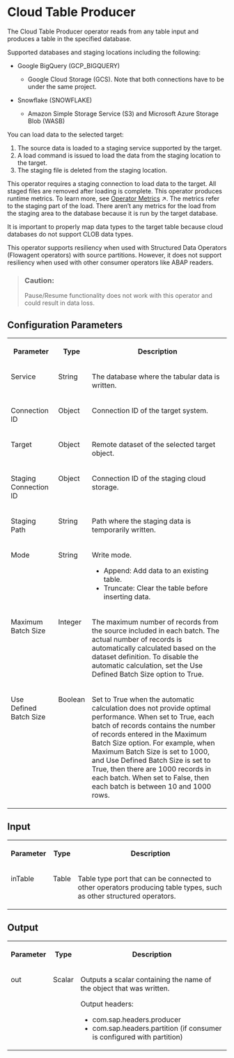 <!-- loio33f1ab78d60c47d0bcda46629af55038 -->

# Cloud Table Producer

The Cloud Table Producer operator reads from any table input and produces a table in the specified database.



Supported databases and staging locations including the following:

-   Google BigQuery \(GCP\_BIGQUERY\)
    -   Google Cloud Storage \(GCS\). Note that both connections have to be under the same project.

-   Snowflake \(SNOWFLAKE\)
    -   Amazon Simple Storage Service \(S3\) and Microsoft Azure Storage Blob \(WASB\)


You can load data to the selected target:

1.  The source data is loaded to a staging service supported by the target.
2.  A load command is issued to load the data from the staging location to the target.
3.  The staging file is deleted from the staging location.

This operator requires a staging connection to load data to the target. All staged files are removed after loading is complete. This operator produces runtime metrics. To learn more, see [Operator Metrics](https://help.sap.com/viewer/1c1341f6911f4da5a35b191b40b426c8/Cloud/en-US/994bc115589d40929905dc401263ab10.html "The operators publish a set of metrics as soon as the graph is executed. Each operator provides a different set of metrics.") :arrow_upper_right:. The metrics refer to the staging part of the load. There aren’t any metrics for the load from the staging area to the database because it is run by the target database.

It is important to properly map data types to the target table because cloud databases do not support CLOB data types.

This operator supports resiliency when used with Structured Data Operators \(Flowagent operators\) with source partitions. However, it does not support resiliency when used with other consumer operators like ABAP readers.

> ### Caution:  
> Pause/Resume functionality does not work with this operator and could result in data loss.



<a name="loio33f1ab78d60c47d0bcda46629af55038__section_dyj_m45_fnb"/>

## Configuration Parameters


<table>
<tr>
<th valign="top">

Parameter

</th>
<th valign="top">

Type

</th>
<th valign="top">

Description

</th>
</tr>
<tr>
<td valign="top">

Service

</td>
<td valign="top">

String

</td>
<td valign="top">

The database where the tabular data is written.

</td>
</tr>
<tr>
<td valign="top">

Connection ID

</td>
<td valign="top">

Object

</td>
<td valign="top">

Connection ID of the target system.

</td>
</tr>
<tr>
<td valign="top">

Target

</td>
<td valign="top">

Object

</td>
<td valign="top">

Remote dataset of the selected target object.

</td>
</tr>
<tr>
<td valign="top">

Staging Connection ID

</td>
<td valign="top">

Object

</td>
<td valign="top">

Connection ID of the staging cloud storage.

</td>
</tr>
<tr>
<td valign="top">

Staging Path

</td>
<td valign="top">

String

</td>
<td valign="top">

Path where the staging data is temporarily written.

</td>
</tr>
<tr>
<td valign="top">

Mode

</td>
<td valign="top">

String

</td>
<td valign="top">

Write mode.

-   Append: Add data to an existing table.
-   Truncate: Clear the table before inserting data.



</td>
</tr>
<tr>
<td valign="top">

Maximum Batch Size

</td>
<td valign="top">

Integer

</td>
<td valign="top">

The maximum number of records from the source included in each batch. The actual number of records is automatically calculated based on the dataset definition. To disable the automatic calculation, set the Use Defined Batch Size option to True.

</td>
</tr>
<tr>
<td valign="top">

Use Defined Batch Size

</td>
<td valign="top">

Boolean

</td>
<td valign="top">

Set to True when the automatic calculation does not provide optimal performance. When set to True, each batch of records contains the number of records entered in the Maximum Batch Size option. For example, when Maximum Batch Size is set to 1000, and Use Defined Batch Size is set to True, then there are 1000 records in each batch. When set to False, then each batch is between 10 and 1000 rows.

</td>
</tr>
</table>



<a name="loio33f1ab78d60c47d0bcda46629af55038__section_pty_hm5_fnb"/>

## Input


<table>
<tr>
<th valign="top">

Parameter

</th>
<th valign="top">

Type

</th>
<th valign="top">

Description

</th>
</tr>
<tr>
<td valign="top">

inTable

</td>
<td valign="top">

Table

</td>
<td valign="top">

Table type port that can be connected to other operators producing table types, such as other structured operators.

</td>
</tr>
</table>



<a name="loio33f1ab78d60c47d0bcda46629af55038__section_p31_rm5_fnb"/>

## Output


<table>
<tr>
<th valign="top">

Parameter

</th>
<th valign="top">

Type

</th>
<th valign="top">

Description

</th>
</tr>
<tr>
<td valign="top">

out

</td>
<td valign="top">

Scalar

</td>
<td valign="top">

Outputs a scalar containing the name of the object that was written.

Output headers:

-   com.sap.headers.producer
-   com.sap.headers.partition \(if consumer is configured with partition\)



</td>
</tr>
</table>


